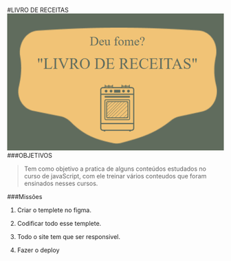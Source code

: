 #LIVRO DE RECEITAS
<img src="img/header/header-para-readme.png">
###OBJETIVOS
> Tem como objetivo a pratica de alguns conteúdos estudados no curso de javaScript, com ele treinar vários conteudos que foram ensinados nesses cursos.

###Missões

1. Criar o templete no figma.

2. Codificar todo esse templete.

3. Todo o site tem que ser responsivel.

4. Fazer o deploy
